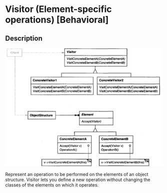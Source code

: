 # Visitor (Element-specific operations) [Behavioral]

## Description

![](visitor/image1.jpg)

Represent an operation to be performed on the elements of an object structure. Visitor lets you define a new operation without changing the classes of the elements on which it operates.
